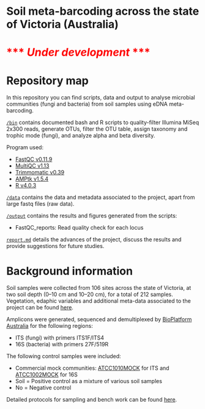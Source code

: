 # Soil meta-barcoding across the state of Victoria (Australia)

# <span style="color:red">*** *Under development* ***</span>


# Repository map 

In this repository you can find scripts, data and output to analyse microbial communities (fungi and bacteria) from soil samples using eDNA meta-barcoding. 

[`/bin`](https://github.com/Royal-Botanic-Gardens-Victoria/VicMicrobiome/tree/main/bin) contains documented bash and R scripts to quality-filter Illumina MiSeq 2x300 reads, generate OTUs, filter the OTU table, assign taxonomy and trophic mode (fungi), and analyze alpha and beta diversity. 

Program used:
- [FastQC v0.11.9](https://www.bioinformatics.babraham.ac.uk/projects/fastqc/)
- [MultiQC v1.13](https://multiqc.info/)
- [Trimmomatic v0.39](http://www.usadellab.org/cms/?page=trimmomatic)
- [AMPtk v1.5.4](https://github.com/nextgenusfs/amptk)
- [R v4.0.3](https://www.r-project.org/) 

[`/data`](https://github.com/Royal-Botanic-Gardens-Victoria/VicMicrobiome/tree/main/data) contains the data and metadata associated to the project, apart from large fastq files (raw data).

[`/output`](https://github.com/Royal-Botanic-Gardens-Victoria/VicMicrobiome/tree/main/output) contains the results and figures generated from the scripts:
- FastQC_reports: Read quality check for each locus

[`report.md`](https://github.com/Royal-Botanic-Gardens-Victoria/VicMicrobiome/tree/main/report.md) details the advances of the project, discuss the results and provide suggestions for future studies. 


# Background information

Soil samples were collected from 106 sites across the state of Victoria, at two soil depth (0–10 cm and 10–20 cm), for a total of 212 samples. Vegetation, edaphic variables and additional meta-data associated to the project can be found [here](https://github.com/Royal-Botanic-Gardens-Victoria/VicMicrobiome/blob/main/data/VicMicrobiome_metadata.csv).

Amplicons were generated, sequenced and demultiplexed by [BioPlatform Australia](https://bioplatforms.com/projects/australian-microbiome/) for the following regions:
- ITS (fungi) with primers ITS1F/ITS4
- 16S (bacteria) with primers 27F/519R

The following control samples were included:
- Commercial mock communities: [ATCC1010MOCK](https://www.atcc.org/products/msa-1010) for ITS and [ATCC1002MOCK](https://www.atcc.org/products/msa-1002) for 16S
- Soil = Positive control as a mixture of various soil samples
- No = Negative control

Detailed protocols for sampling and bench work can be found [here](https://www.australianmicrobiome.com/protocols/).